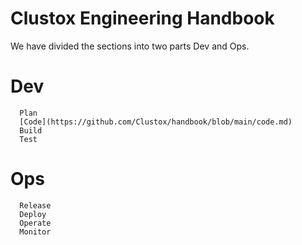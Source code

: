 # Clustox Engineering Handbook

We have divided the sections into two parts Dev and Ops.

# Dev
      Plan 
      [Code](https://github.com/Clustox/handbook/blob/main/code.md)
      Build
      Test
# Ops
      Release
      Deploy
      Operate
      Monitor
